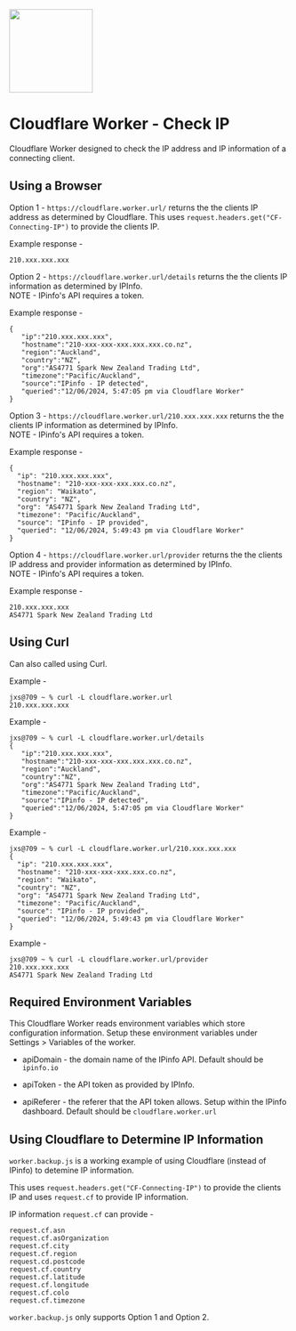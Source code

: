 <img src="https://www.cloudflare.com/img/logo-cloudflare.svg" width="150">  

# Cloudflare Worker - Check IP

Cloudflare Worker designed to check the IP address and IP information of a connecting client.

## Using a Browser

Option 1 - 
`https://cloudflare.worker.url/` returns the the clients IP address as determined by Cloudflare. This uses `request.headers.get("CF-Connecting-IP")` to provide the clients IP.

Example response - 
```
210.xxx.xxx.xxx
```

Option 2 - `https://cloudflare.worker.url/details` returns the the clients IP information as determined by IPInfo.   
NOTE - IPinfo's API requires a token.

Example response - 
```
{
   "ip":"210.xxx.xxx.xxx",
   "hostname":"210-xxx-xxx-xxx.xxx.xxx.co.nz",
   "region":"Auckland",
   "country":"NZ",
   "org":"AS4771 Spark New Zealand Trading Ltd",
   "timezone":"Pacific/Auckland",
   "source":"IPinfo - IP detected",
   "queried":"12/06/2024, 5:47:05 pm via Cloudflare Worker"
}
```
Option 3 - `https://cloudflare.worker.url/210.xxx.xxx.xxx` returns the the clients IP information as determined by IPInfo.  
NOTE - IPinfo's API requires a token.

Example response - 
```
{
  "ip": "210.xxx.xxx.xxx",
  "hostname": "210-xxx-xxx-xxx.xxx.co.nz",
  "region": "Waikato",
  "country": "NZ",
  "org": "AS4771 Spark New Zealand Trading Ltd",
  "timezone": "Pacific/Auckland",
  "source": "IPinfo - IP provided",
  "queried": "12/06/2024, 5:49:43 pm via Cloudflare Worker"
}
```
Option 4 - 
`https://cloudflare.worker.url/provider` returns the the clients IP address and provider information as determined by IPInfo.  
NOTE - IPinfo's API requires a token.

Example response - 
```
210.xxx.xxx.xxx
AS4771 Spark New Zealand Trading Ltd
```

## Using Curl

Can also called using Curl.

Example - 

```
jxs@709 ~ % curl -L cloudflare.worker.url
210.xxx.xxx.xxx
```

Example - 

```
jxs@709 ~ % curl -L cloudflare.worker.url/details
{
   "ip":"210.xxx.xxx.xxx",
   "hostname":"210-xxx-xxx-xxx.xxx.xxx.co.nz",
   "region":"Auckland",
   "country":"NZ",
   "org":"AS4771 Spark New Zealand Trading Ltd",
   "timezone":"Pacific/Auckland",
   "source":"IPinfo - IP detected",
   "queried":"12/06/2024, 5:47:05 pm via Cloudflare Worker"
}
```

Example - 
```
jxs@709 ~ % curl -L cloudflare.worker.url/210.xxx.xxx.xxx
{
  "ip": "210.xxx.xxx.xxx",
  "hostname": "210-xxx-xxx-xxx.xxx.co.nz",
  "region": "Waikato",
  "country": "NZ",
  "org": "AS4771 Spark New Zealand Trading Ltd",
  "timezone": "Pacific/Auckland",
  "source": "IPinfo - IP provided",
  "queried": "12/06/2024, 5:49:43 pm via Cloudflare Worker"
}
```
Example - 

```
jxs@709 ~ % curl -L cloudflare.worker.url/provider
210.xxx.xxx.xxx
AS4771 Spark New Zealand Trading Ltd
```

## Required Environment Variables

This Cloudflare Worker reads environment variables which store configuration information. Setup these environment variables under Settings > Variables of the worker.

* apiDomain - the domain name of the IPinfo API. Default should be `ipinfo.io`

* apiToken - the API token as provided by IPInfo.
* apiReferer - the referer that the API token allows. Setup within the IPinfo dashboard. Default should be `cloudflare.worker.url`

## Using Cloudflare to Determine IP Information

`worker.backup.js` is a working example of using Cloudflare (instead of IPinfo) to detemine IP information.

This uses `request.headers.get("CF-Connecting-IP")` to provide the clients IP and uses `request.cf` to provide IP information.

IP information `request.cf` can provide - 
```
request.cf.asn
request.cf.asOrganization
request.cf.city
request.cf.region
request.cd.postcode
request.cf.country
request.cf.latitude
request.cf.longitude
request.cf.colo
request.cf.timezone
```

`worker.backup.js` only supports Option 1 and Option 2.